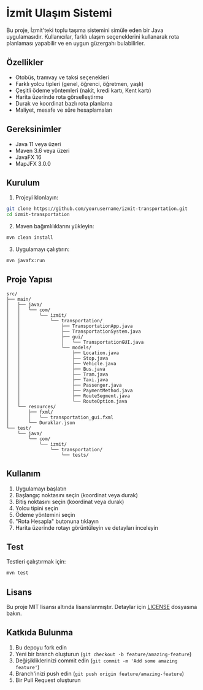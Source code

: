 # İzmit Ulaşım Sistemi

Bu proje, İzmit'teki toplu taşıma sistemini simüle eden bir Java uygulamasıdır. Kullanıcılar, farklı ulaşım seçeneklerini kullanarak rota planlaması yapabilir ve en uygun güzergahı bulabilirler.

## Özellikler

- Otobüs, tramvay ve taksi seçenekleri
- Farklı yolcu tipleri (genel, öğrenci, öğretmen, yaşlı)
- Çeşitli ödeme yöntemleri (nakit, kredi kartı, Kent kartı)
- Harita üzerinde rota görselleştirme
- Durak ve koordinat bazlı rota planlama
- Maliyet, mesafe ve süre hesaplamaları

## Gereksinimler

- Java 11 veya üzeri
- Maven 3.6 veya üzeri
- JavaFX 16
- MapJFX 3.0.0

## Kurulum

1. Projeyi klonlayın:
```bash
git clone https://github.com/yourusername/izmit-transportation.git
cd izmit-transportation
```

2. Maven bağımlılıklarını yükleyin:
```bash
mvn clean install
```

3. Uygulamayı çalıştırın:
```bash
mvn javafx:run
```

## Proje Yapısı

```
src/
├── main/
│   ├── java/
│   │   └── com/
│   │       └── izmit/
│   │           └── transportation/
│   │               ├── TransportationApp.java
│   │               ├── TransportationSystem.java
│   │               ├── gui/
│   │               │   └── TransportationGUI.java
│   │               └── models/
│   │                   ├── Location.java
│   │                   ├── Stop.java
│   │                   ├── Vehicle.java
│   │                   ├── Bus.java
│   │                   ├── Tram.java
│   │                   ├── Taxi.java
│   │                   ├── Passenger.java
│   │                   ├── PaymentMethod.java
│   │                   ├── RouteSegment.java
│   │                   └── RouteOption.java
│   └── resources/
│       ├── fxml/
│       │   └── transportation_gui.fxml
│       └── Duraklar.json
└── test/
    └── java/
        └── com/
            └── izmit/
                └── transportation/
                    └── tests/
```

## Kullanım

1. Uygulamayı başlatın
2. Başlangıç noktasını seçin (koordinat veya durak)
3. Bitiş noktasını seçin (koordinat veya durak)
4. Yolcu tipini seçin
5. Ödeme yöntemini seçin
6. "Rota Hesapla" butonuna tıklayın
7. Harita üzerinde rotayı görüntüleyin ve detayları inceleyin

## Test

Testleri çalıştırmak için:
```bash
mvn test
```

## Lisans

Bu proje MIT lisansı altında lisanslanmıştır. Detaylar için [LICENSE](LICENSE) dosyasına bakın.

## Katkıda Bulunma

1. Bu depoyu fork edin
2. Yeni bir branch oluşturun (`git checkout -b feature/amazing-feature`)
3. Değişikliklerinizi commit edin (`git commit -m 'Add some amazing feature'`)
4. Branch'inizi push edin (`git push origin feature/amazing-feature`)
5. Bir Pull Request oluşturun 
